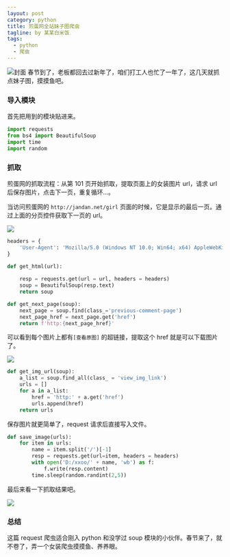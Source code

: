 ```yaml
---
layout: post
category: python
title: 煎蛋网全站妹子图爬虫
tagline: by 某某白米饭
tags:
  - python
  - 爬虫
---
```


![封面](https://files.mdnice.com/user/15960/7478cd5d-aeb1-4b51-821b-a5ae42e5d487.png)
春节到了，老板都回去过新年了，咱们打工人也忙了一年了，这几天就抓点妹子图，摸摸鱼吧。

<!--more-->

### 导入模块

首先把用到的模块贴进来。

```python
import requests
from bs4 import BeautifulSoup
import time
import random
```

### 抓取

煎蛋网的抓取流程：从第 101 页开始抓取，提取页面上的女装图片 url，请求 url 后保存图片，点击下一页，重复循环...。

当访问煎蛋网的 `http://jandan.net/girl` 页面的时候，它是显示的最后一页。通过上面的分页控件获取下一页的 url。

![](https://files.mdnice.com/user/15960/ea3a346b-61a0-4520-bb3c-2efdd5ad9a97.png)

```python
headers = {
    'User-Agent': 'Mozilla/5.0 (Windows NT 10.0; Win64; x64) AppleWebKit/537.36 (KHTML, like Gecko) Chrome/97.0.4692.99 Safari/537.36'
}

def get_html(url):
    
    resp = requests.get(url = url, headers = headers)
    soup = BeautifulSoup(resp.text)
    return soup

def get_next_page(soup):
    next_page = soup.find(class_='previous-comment-page')
    next_page_href = next_page.get('href')
    return f'http:{next_page_href}'
```

可以看到每个图片上都有`[查看原图]` 的超链接，提取这个 href 就是可以下载图片了。

![](https://files.mdnice.com/user/15960/3b3176a8-4f3f-4cae-9fee-b1900c78678d.png)

```python
def get_img_url(soup):
    a_list = soup.find_all(class_ = 'view_img_link')
    urls = []
    for a in a_list:
        href = 'http:' + a.get('href')
        urls.append(href)
    return urls
```

保存图片就更简单了，request 请求后直接写入文件。

```python
def save_image(urls):
    for item in urls:
        name = item.split('/')[-1]
        resp = requests.get(url=item, headers = headers)
        with open('D:/xxoo/' + name, 'wb') as f:
            f.write(resp.content)
        time.sleep(random.randint(2,5))
```

最后来看一下抓取结果吧。

![](https://files.mdnice.com/user/15960/7478cd5d-aeb1-4b51-821b-a5ae42e5d487.png)

### 总结

这篇 request 爬虫适合刚入 python 和没学过 soup 模块的小伙伴。春节来了，就不卷了，弄一个女装爬虫摸摸鱼、养养眼。
